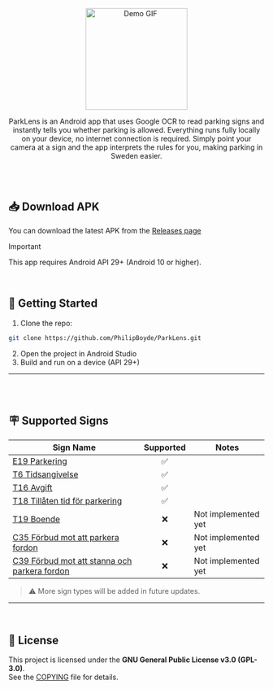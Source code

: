 
<p align="center">
    <img src="demo.gif" width="200" alt="Demo GIF">
</p>
<p align="center">
ParkLens is an Android app that uses Google OCR to read parking signs and instantly tells you whether parking is allowed.  
Everything runs fully locally on your device, no internet connection is required.  
Simply point your camera at a sign and the app interprets the rules for you, making parking in Sweden easier.
</p>


<br>
<br>

## 📥 Download APK
You can download the latest APK from the [Releases page](https://github.com/PhilipBoyde/ParkLens/releases)
> [!Important] 
> This app requires Android API 29+ (Android 10 or higher).



<br>



## 🚀 Getting Started

1. Clone the repo:
```bash
git clone https://github.com/PhilipBoyde/ParkLens.git
```
2. Open the project in Android Studio
3. Build and run on a device (API 29+)

---
<br>
<br>


## 🪧 Supported Signs

| Sign Name | Supported | Notes |
|-----------|:--------:|-------|
| [E19 Parkering](https://www.transportstyrelsen.se/sv/vagtrafik/trafikregler-och-vagmarken/vagmarken/anvisningsmarken/parkering/) | ✅ ||
| [T6 Tidsangivelse ](https://www.transportstyrelsen.se/sv/vagtrafik/trafikregler-och-vagmarken/vagmarken/tillaggstavlor/tidsangivelse/) | ✅ |  |
| [T16 Avgift ](https://www.transportstyrelsen.se/sv/vagtrafik/trafikregler-och-vagmarken/vagmarken/tillaggstavlor/avgift/) | ✅ |  |
| [T18 Tillåten tid för parkering](https://www.transportstyrelsen.se/sv/vagtrafik/trafikregler-och-vagmarken/vagmarken/tillaggstavlor/tillaten-tid-for-parkering/) | ✅ |  |
| [T19 Boende ](https://www.transportstyrelsen.se/sv/vagtrafik/trafikregler-och-vagmarken/vagmarken/tillaggstavlor/boende/) | ❌ | Not implemented yet |
| [C35 Förbud mot att parkera fordon ](https://www.transportstyrelsen.se/sv/vagtrafik/trafikregler-och-vagmarken/vagmarken/forbudsmarken/forbud-mot-att-parkera-fordon/) | ❌ | Not implemented yet |
| [C39 Förbud mot att stanna och parkera fordon ](https://www.transportstyrelsen.se/sv/vagtrafik/trafikregler-och-vagmarken/vagmarken/forbudsmarken/forbud-mot-att-stanna-och-parkera-fordon/) | ❌ | Not implemented yet |

> ⚠️ More sign types will be added in future updates.

---
<br>


## 📜 License
This project is licensed under the **GNU General Public License v3.0 (GPL-3.0)**.  
See the [COPYING](COPYING) file for details.

